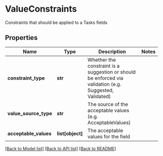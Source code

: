 # ValueConstraints

Constraints that should be applied to a Tasks fields

## Properties
Name | Type | Description | Notes
------------ | ------------- | ------------- | -------------
**constraint_type** | **str** | Whether the constraint is a suggestion or should be enforced via validation (e.g. Suggested, Validated) | 
**value_source_type** | **str** | The source of the acceptable values (e.g. AcceptableValues) | 
**acceptable_values** | **list[object]** | The acceptable values for the field | 

[[Back to Model list]](../README.md#documentation-for-models) [[Back to API list]](../README.md#documentation-for-api-endpoints) [[Back to README]](../README.md)


